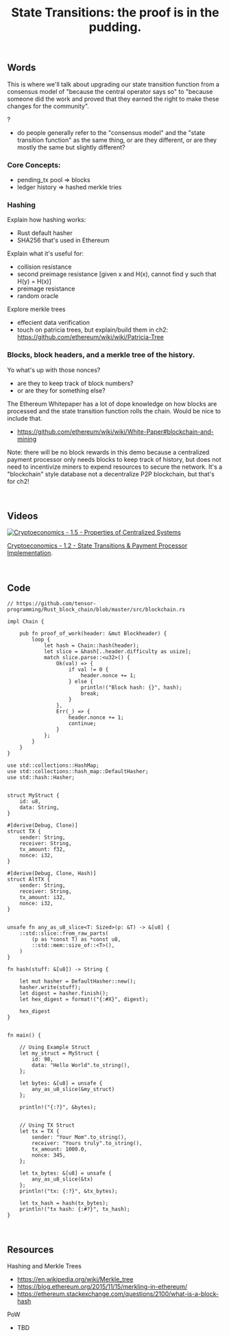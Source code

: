<h1 align="center">
    State Transitions: the proof is in the pudding.
</h1>

<br>

## Words

This is where we'll talk about upgrading our state transition function from a consensus model of "because the central operator says so" to "because someone did the work and proved that they earned the right to make these changes for the community".

?
- do people generally refer to the "consensus model" and the "state transition function" as the same thing, or are they different, or are they mostly the same but slightly different?

### Core Concepts:
- pending_tx pool => blocks
- ledger history => hashed merkle tries


### Hashing 

Explain how hashing works:
- Rust default hasher
- SHA256 that's used in Ethereum

Explain what it's useful for:
- collision resistance
- second preimage resistance [given x and H(x), cannot find y such that H(y) = H(x)]
- preimage resistance
- random oracle

Explore merkle trees
- effecient data verification
- touch on patricia trees, but explain/build them in ch2: https://github.com/ethereum/wiki/wiki/Patricia-Tree


### Blocks, block headers, and a merkle tree of the history.

Yo what's up with those nonces?
- are they to keep track of block numbers?
- or are they for something else?

The Ethereum Whitepaper has a lot of dope knowledge on how blocks are processed and the state transition function rolls the chain. Would be nice to include that.
- https://github.com/ethereum/wiki/wiki/White-Paper#blockchain-and-mining

Note: there will be no block rewards in this demo because a centralized payment processor only needs blocks
to keep track of history, but does not need to incentivize miners to expend resources to secure the network.
It's a "blockchain" style database not a decentralize P2P blockchain, but that's for ch2!




<br>

## Videos

[![Cryptoeconomics - 1.5 - Properties of Centralized Systems](https://img.youtube.com/vi/XIsn8-5Xekc/0.jpg)](https://www.youtube.com/watch?v=XIsn8-5Xekc)

<p>
    <a href="https://cryptoeconomics.study/lectures/chapter-01-2.html">Cryptoeconomics - 1.2 - State Transitions & Payment Processor Implementation</a>.
</p>

<br>

## Code

```rust, ignore
// https://github.com/tensor-programming/Rust_block_chain/blob/master/src/blockchain.rs

impl Chain {

    pub fn proof_of_work(header: &mut Blockheader) {
        loop {
            let hash = Chain::hash(header);
            let slice = &hash[..header.difficulty as usize];
            match slice.parse::<u32>() {
                Ok(val) => {
                    if val != 0 {
                        header.nonce += 1;
                    } else {
                        println!("Block hash: {}", hash);
                        break;
                    }
                },
                Err(_) => {
                    header.nonce += 1;
                    continue;
                }
            };
        }
    }
}

use std::collections::HashMap;
use std::collections::hash_map::DefaultHasher;
use std::hash::Hasher;


struct MyStruct {
    id: u8,
    data: String,
}

#[derive(Debug, Clone)]
struct TX {
    sender: String,
    receiver: String,
    tx_amount: f32,
    nonce: i32,
}

#[derive(Debug, Clone, Hash)]
struct AltTX {
    sender: String,
    receiver: String,
    tx_amount: i32,
    nonce: i32,
}


unsafe fn any_as_u8_slice<T: Sized>(p: &T) -> &[u8] {
    ::std::slice::from_raw_parts(
        (p as *const T) as *const u8,
        ::std::mem::size_of::<T>(),
    )
}

fn hash(stuff: &[u8]) -> String {
    
    let mut hasher = DefaultHasher::new();
    hasher.write(stuff);
    let digest = hasher.finish();
    let hex_digest = format!("{:#X}", digest);
        
    hex_digest
}


fn main() {

    // Using Example Struct
    let my_struct = MyStruct {
        id: 98,
        data: "Hello World".to_string(),
    };
    
    let bytes: &[u8] = unsafe { 
        any_as_u8_slice(&my_struct)
    };

    println!("{:?}", &bytes);
    
    
    // Using TX Struct
    let tx = TX {
        sender: "Your Mom".to_string(),
        receiver: "Yours truly".to_string(),
        tx_amount: 1000.0,
        nonce: 345,
    };
    
    let tx_bytes: &[u8] = unsafe {
        any_as_u8_slice(&tx)
    };
    println!("tx: {:?}", &tx_bytes);
    
    let tx_hash = hash(tx_bytes);
    println!("tx hash: {:#?}", tx_hash);
}
```

<br>

## Resources

Hashing and Merkle Trees
- https://en.wikipedia.org/wiki/Merkle_tree
- https://blog.ethereum.org/2015/11/15/merkling-in-ethereum/
- https://ethereum.stackexchange.com/questions/2100/what-is-a-block-hash

PoW
- TBD

<br>
